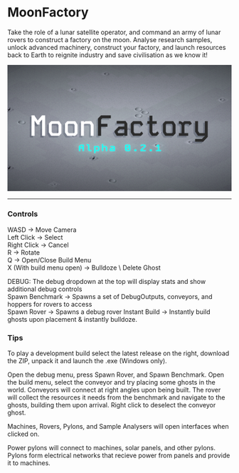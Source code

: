 
# MoonFactory

Take the role of a lunar satellite operator, and command an army of lunar rovers to construct a factory on the moon. Analyse research samples, unlock advanced machinery, construct your factory, and launch resources back to Earth to reignite industry and save civilisation as we know it!

![Logo](Thumbnail.png)

---

### Controls
WASD -> Move Camera \
Left Click -> Select \
Right Click -> Cancel \
R -> Rotate \
Q -> Open/Close Build Menu \
X (With build menu open) -> Bulldoze \ Delete Ghost

DEBUG:
The debug dropdown at the top will display stats and show additional debug controls\
Spawn Benchmark -> Spawns a set of DebugOutputs, conveyors, and hoppers for rovers to access \
Spawn Rover -> Spawns a debug rover
Instant Build -> Instantly build ghosts upon placement & instantly bulldoze.

### Tips
To play a development build select the latest release on the right, download the ZIP, unpack it and launch the .exe (Windows only).

Open the debug menu, press Spawn Rover, and Spawn Benchmark. Open the build menu, select the conveyor and try placing some ghosts in the world. Conveyors will connect at right angles upon being built. The rover will collect the resources it needs from the benchmark and navigate to the ghosts, building them upon arrival. Right click to deselect the conveyor ghost.

Machines, Rovers, Pylons, and Sample Analysers will open interfaces when clicked on. 

Power pylons will connect to machines, solar panels, and other pylons. Pylons form electrical networks that recieve power from panels and provide it to machines. 
